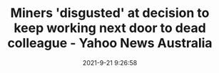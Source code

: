 ---
"title": "Miners 'disgusted' at decision to keep working next door to dead colleague - Yahoo News Australia"
"date": "2021-9-21 9:26:58"
"feed_name": "GOOGLENEWSMINING"
"feed_website": "https://news.google.com/search?q=mining%2Bincident&hl=en-US&gl=US&ceid=US:en"
"feed_rss": "https://news.google.com/rss/search?q=mining%2Bincident&hl=en-US&gl=US&ceid=US:en"
"link": "https://au.news.yahoo.com/work-continued-while-body-was-still-trapped-after-horror-mine-collapse-092658099.html"
"file": "_posts/2021-1-1-40da4aab9614283a71ad4e3e3b2ba8547974d41c.md"
"accident": "1"
"drilling": "0"
"dead": "1"
"injured": "0"
"where": "mining site"
---